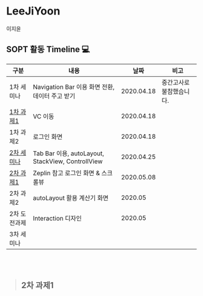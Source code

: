 # LeeJiYoon
이지윤

## SOPT 활동 Timeline :computer:
|구분|내용|날짜|비고|
|---|------|---|--|
|1차 세미나|Navigation Bar 이용 화면 전환, 데이터 주고 받기|2020.04.18|중간고사로 불참했습니다.|
|[1차 과제1](https://github.com/26th-SOPT-iOS/LeeJiYoon/tree/master/NavigationTrial)|VC 이동|2020.04.18||
|1차 과제2|로그인 화면|2020.04.18||
|[2차 세미나](https://github.com/26th-SOPT-iOS/LeeJiYoon/tree/master/2ndSeminar) |Tab Bar 이용, autoLayout, StackView, ControllView|2020.04.25||
|[2차 과제1](https://github.com/26th-SOPT-iOS/LeeJiYoon/tree/master/ScrollViewSample)|Zeplin 참고 로그인 화면 & 스크롤뷰|2020.05.08||
|2차 과제2|autoLayout 활용 계산기 화면|2020.05||
|2차 도전과제|Interaction 디자인|2020.05||
|3차 세미나||||

<br/>
<br/>

> ## 2차 과제1
